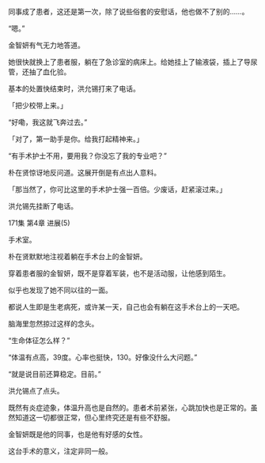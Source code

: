 同事成了患者，这还是第一次，除了说些俗套的安慰话，他也做不了别的……。

“嗯。”

金智妍有气无力地答道。

她很快就换上了患者服，躺在了急诊室的病床上。给她挂上了输液袋，插上了导尿管，还抽了血化验。

基本的处置快结束时，洪允锡打来了电话。

「把少校带上来。」

“好嘞，我这就飞奔过去。”

「对了，第一助手是你。给我打起精神来。」

“有手术护士不用，要用我？你没忘了我的专业吧？”

朴在贤惊讶地反问道。这展开倒是有点出人意料。

「那当然了，你可比这里的手术护士强一百倍。少废话，赶紧滚过来。」

洪允锡先挂断了电话。

171集 第4章 进展(5)

手术室。

朴在贤默默地注视着躺在手术台上的金智妍。

穿着患者服的金智妍，既不是穿着军装，也不是活动服，让他感到陌生。

似乎也发现了她不同以往的一面。

都说人生即是生老病死，或许某一天，自己也会有躺在这手术台上的一天吧。

脑海里忽然掠过这样的念头。

“生命体征怎么样？”

“体温有点高，39度。心率也挺快，130。好像没什么大问题。”

“就是说目前还算稳定。目前。”

洪允锡点了点头。

既然有炎症迹象，体温升高也是自然的。患者术前紧张，心跳加快也是正常的。虽然知道这一切都很正常，但心里终究还是有些不舒服。

金智妍既是他的同事，也是他有好感的女性。

这台手术的意义，注定非同一般。